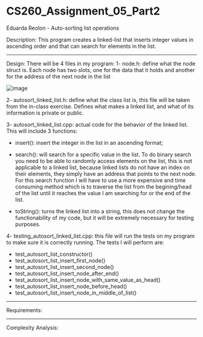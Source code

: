 # CS260_Assignment_05_Part2
Eduarda Reolon - Auto-sorting list operations

Description: This program creates a linked-list that inserts integer values in ascending order and that can search for elements in the list. 

------------------------------------------------------------------------------------------------------------------------------------------------------------------------------------------

Design: There will be 4 files in my program:
1- node.h: define what the node struct is. Each node has two slots, one for the data that it holds and another for the address of the next node in the list

![image](https://github.com/dudareolon/CS260_Assignment_05_Part2/assets/102680672/7f59fce5-7c85-4e10-ab0d-40eb132595de)

2- autosort_linked_list.h: define what the class list is, this file will be taken from the in-class exercise. Defines what makes a linked list, and what of its information is private or public.

3- autosort_linked_list.cpp: actual code for the behavior of the linked list. This will include 3 functions:

- insert(): insert the integer in the list in an ascending format;

- search(): will search for a specific value in the list. To do binary search you need to be able to randomly access elements on the list, this is not applicable to a linked list, because linked lists do not have an index on their elements, they simply have an address that points to the next node. For this search function I will have to use a more expensive and time consuming method which is to traverse the list from the begining/head of the list until it reaches the value I am searching for or the end of the list. 

- toString(): turns the linked list into a string, this does not change the functionability of my code, but it will be extremely necessary for testing purposes. 

4- testing_autosort_linked_list.cpp: this file will run the tests on my program to make sure it is correctly running. The tests I will perform are:

- test_autosort_list_constructor()
- test_autosort_list_insert_first_node()
- test_autosort_list_insert_second_node()
- test_autosort_list_insert_node_after_end()
- test_autosort_list_insert_node_with_same_value_as_head()
- test_autosort_list_insert_node_before_head()
- test_autosort_list_insert_node_in_middle_of_list()

------------------------------------------------------------------------------------------------------------------------------------------------------------------------------------------

Requirements:

------------------------------------------------------------------------------------------------------------------------------------------------------------------------------------------

Complexity Analysis:
